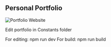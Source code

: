 ## Personal Portfolio

![Portfolio Website](https://i.ibb.co/WgPMpts/image.png)

Edit portfolio in Constants folder

For editing: npm run dev
For build: npm run build
